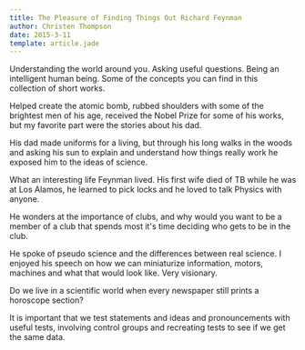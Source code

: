 ```yaml
---
title: The Pleasure of Finding Things Out Richard Feynman
author: Christen Thompson
date: 2015-3-11
template: article.jade 
---
```


Understanding the world around you. Asking useful questions. Being an intelligent human being. Some of the concepts you can find in this collection of short works.

<span class="more"></span>

Helped create the atomic bomb, rubbed shoulders with some of the brightest men of his age, received the Nobel Prize for some of his works, but my favorite part were the stories about his dad.

His dad made uniforms for a living, but through his long walks in the woods and asking his sun to explain and understand how things really work he exposed him to the ideas of science.

What an interesting life Feynman lived.  His first wife died of TB while he was at Los Alamos, he learned to pick locks and he loved to talk Physics with anyone.  

He wonders at the importance of clubs, and why would you want to be a member of a club that spends most it's time deciding who gets to be in the club.

He spoke of pseudo science and the differences between real science. I enjoyed his speech on how we can miniaturize information, motors, machines and what that would look like.  Very visionary.

Do we live in a scientific world when every newspaper still prints a horoscope section? 

It is important that we test statements and ideas and pronouncements with useful tests, involving control groups and recreating tests to see if we get the same data.
